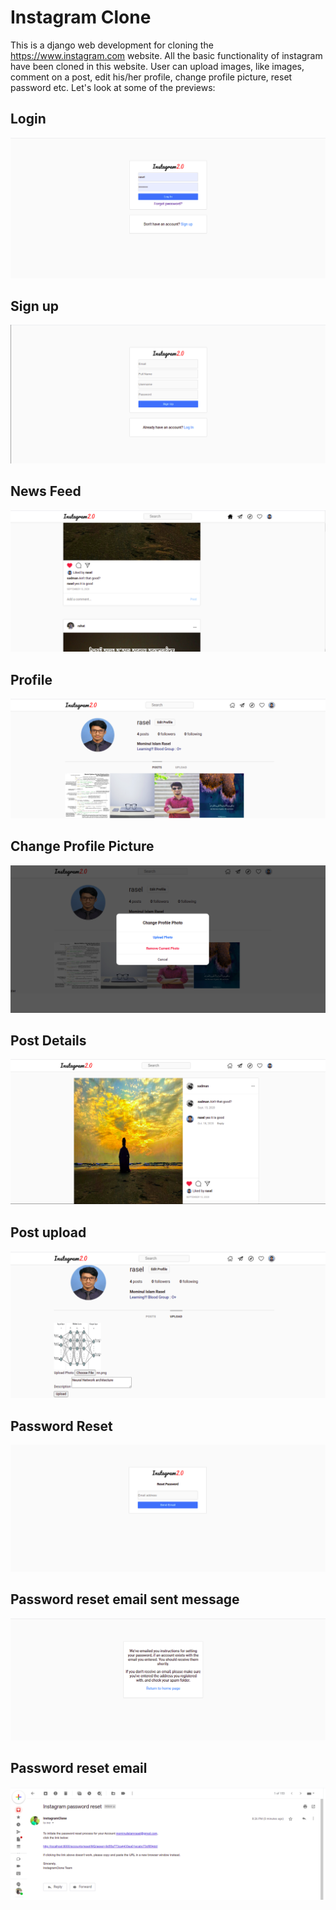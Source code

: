 # Instagram Clone
This is a django web development for cloning the https://www.instagram.com website. All the basic functionality of instagram have been cloned in this website.
User can upload images, like images, comment on a post, edit his/her profile, change profile picture, reset password etc.
Let's look at some of the previews:

## Login
![GitHub Logo](/Images/login.png)

## Sign up
![GitHub Logo](/Images/signup.png)

## News Feed
![GitHub Logo](/Images/feed.png)

## Profile
![GitHub Logo](/Images/profile.png)

## Change Profile Picture
![GitHub Logo](/Images/changeprofilepicture.png)

## Post Details
![GitHub Logo](/Images/postdetails.png)

## Post upload
![GitHub Logo](/Images/uploadnewpost.png)

## Password Reset
![GitHub Logo](/Images/resetpassword.png)

## Password reset email sent message
![GitHub Logo](/Images/emailsent.png)

## Password reset email
![GitHub Logo](/Images/resetpasswordemail.png)
